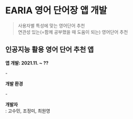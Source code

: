# EARIA 영어 단어장 앱 개발
> 사용자별 특성에 맞는 영어단어 추천  
> 연관성 있는(=함께 공부했을 때 도움이 되는) 영어단어 추천  
  
## 인공지능 활용 영어 단어 추천 앱
**앱 개발: 2021.11. ~ ??**  
  
&#45;  
  
**개발 환경**
  
&#45;  
  
**개발자**  
: 고수민, 조정미, 최원영
